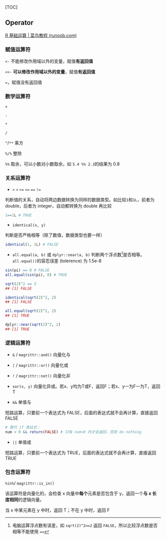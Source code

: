 [TOC]

## Operator

[R 基础运算 | 菜鸟教程 (runoob.com)](https://www.runoob.com/r/r-basic-operators.html)

### 赋值运算符

`<-` 不能修改作用域以外的变量，赋值**有返回值**

`<<-` **可以修改作用域以外的变量**，赋值**有返回值**

`=`，赋值没有返回值

### 数学运算符

`+`

`-`

`*`

`/`

`^`/`**` 乘方

`%/%` 整除

`%%` 取余，可以小数对小数取余，如 `5.4 %% 2.3`的结果为 0.8

### 关系运算符

- `>` `<` `>=` `<=` `==` `!=`

判断值的关系，自动将两边数据转换为同样的数据类型。如比较`1`和`1L`，前者为 double，后者为 integer，自动都转换为 double 再比较

```R
1==1L # TRUE
```

- `identical(x, y)`

判断是否严格相等（除了数值，数据类型也要一样）

```R
identical(1, 1L) # FALSE
```

- `all.equal(a, b)` 或 `dplyr::near(a, b)` 判断两个浮点数[^比较浮点数]是否相等。`all.equal()`的容忍误差 (tolerence) 为 1.5e-8

[^比较浮点数]: 电脑运算浮点数有误差，如 `sqrt(2)^2==2` 返回 `FALSE`，所以比较浮点数是否相等不能使用 `==`

```R
sin(pi) == 0 # FALSE
all.equal(sin(pi), 0) # TRUE

sqrt(2)^2 == 2 
## [1] FALSE

identical(sqrt(2)^2, 2)
## [1] FALSE

all.equal(sqrt(2)^2, 2)
## [1] TRUE

dplyr::near(sqrt(2)^2, 2)
## [1] TRUE
```



### 逻辑运算符

- `&` / `magrittr::and()` 向量化与

- `|` / `magrittr::or()` 向量化或

- `!` / `magrittr::not()` 向量化非

- `xor(x, y)` 向量化异或。若x、y均为T或F，返回F；若x、y一为F一为T，返回T

- `&&` 单值与

短路运算，只要前一个表达式为 FALSE，后面的表达式就不会再计算，直接返回 FALSE

```R
# 替代 if 表达式：
num < 0 && return(FALSE) # 只有 num<0 时才会返回，否则 do nothing
```

- `||` 单值或

短路运算，只要前一个表达式为 TRUE，后面的表达式就不会再计算，直接返回 TRUE

### 包含运算符

`%in%`/ `magrittr::is_in()`

该运算符是向量化的，会检查 x 向量中**每个**元素是否包含于 y，返回一个**与 x 长度相同**的逻辑向量。

当 x 中某元素在 y 中时，返回 T；不在 y 中时，返回 F
